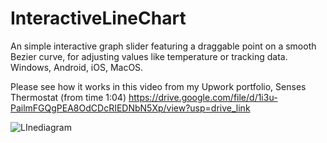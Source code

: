 # InteractiveLineChart
An simple interactive graph slider featuring a draggable point on a smooth Bezier curve, for adjusting values like temperature or tracking data.
Windows, Android, iOS, MacOS.

Please see how it works in this video from my Upwork portfolio, Senses Thermostat (from time 1:04)
https://drive.google.com/file/d/1i3u-PailmFGQgPEA8OdCDcRIEDNbN5Xp/view?usp=drive_link



![LInediagram](https://github.com/user-attachments/assets/652cf612-8147-451d-9d2e-797f4c9e9528)

